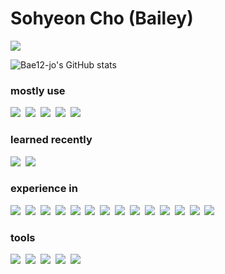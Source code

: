 # Sohyeon Cho (Bailey)

<img src="https://img.shields.io/badge/bae12.jo@gmail.com-EA4335?style=plastic&logo=gmail&logoColor=white"/>

![Bae12-jo's GitHub stats](https://github-readme-stats.vercel.app/api?username=bae12-jo&show_icons=true&theme=vue)


### mostly use
<img src="https://img.shields.io/badge/python-3776AB?style=flat-square&logo=python&logoColor=white"/>&nbsp;
<img src="https://img.shields.io/badge/typescript-3178C6?style=flat-square&logo=typescript&logoColor=white"/>&nbsp;
<img src="https://img.shields.io/badge/nodejs-339933?style=flat-square&logo=node.js&logoColor=white"/>&nbsp;
<img src="https://img.shields.io/badge/amazon aws-232F3E?style=flat-square&logo=amazonaws&logoColor=white"/>&nbsp;
<img src="https://img.shields.io/badge/amazon s3-569A31?style=flat-square&logo=amazons3&logoColor=white"/>&nbsp;

### learned recently
<img src="https://img.shields.io/badge/java-007396?style=flat-square&logo=java&logoColor=white"/>&nbsp;
<img src="https://img.shields.io/badge/spring-6DB33F?style=flat-square&logo=spring&logoColor=white"/>&nbsp;

### experience in
<img src="https://img.shields.io/badge/c++-00599C?style=flat-square&logo=c%2B%2B&logoColor=white"/>&nbsp;
<img src="https://img.shields.io/badge/javascript-F7DF1E?style=flat-square&logo=javascript&logoColor=white"/>&nbsp;
<img src="https://img.shields.io/badge/solidity-363636?style=flat-square&logo=solidity&logoColor=white"/>&nbsp;
<img src="https://img.shields.io/badge/tensorflow-FF6F00?style=flat-square&logo=tensorflow&logoColor=white"/>&nbsp;
<img src="https://img.shields.io/badge/numpy-013243?style=flat-square&logo=numpy&logoColor=white"/>&nbsp;
<img src="https://img.shields.io/badge/pandas-150458?style=flat-square&logo=pandas&logoColor=white"/>&nbsp;
<img src="https://img.shields.io/badge/angular-DD0031?style=flat-square&logo=angular&logoColor=white"/>&nbsp;
<img src="https://img.shields.io/badge/web3.js-F16822?style=flat-square&logo=web3.js&logoColor=white"/>&nbsp;
<img src="https://img.shields.io/badge/graphql-E10098?style=flat-square&logo=graphql&logoColor=white"/>&nbsp;
<img src="https://img.shields.io/badge/ionic-3880FF?style=flat-square&logo=ionic&logoColor=white"/>&nbsp;
<img src="https://img.shields.io/badge/jasmine-8A4182?style=flat-square&logo=jasmine&logoColor=white"/>&nbsp;
<img src="https://img.shields.io/badge/django-092E20?style=flat-square&logo=django&logoColor=white"/>&nbsp;
<img src="https://img.shields.io/badge/flask-000000?style=flat-square&logo=flask&logoColor=white"/>&nbsp;
<img src="https://img.shields.io/badge/typeorm-262627?style=flat-square&logo=typeorm&logoColor=white"/>&nbsp;

### tools
<img src="https://img.shields.io/badge/git-F05032?style=flat-square&logo=git&logoColor=white"/>&nbsp;
<img src="https://img.shields.io/badge/githubactions-2088FF?style=flat-square&logo=githubactions&logoColor=white"/>&nbsp;
<img src="https://img.shields.io/badge/jupyter-F37626?style=flat-square&logo=jupyter&logoColor=white"/>&nbsp;
<img src="https://img.shields.io/badge/anaconda-44A833?style=flat-square&logo=anaconda&logoColor=white"/>&nbsp;
<img src="https://img.shields.io/badge/webstorm-000000?style=flat-square&logo=webstorm&logoColor=white"/>&nbsp;
